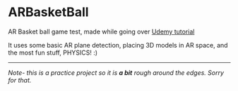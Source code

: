# ARBasketBall
AR Basket ball game test, made while going over [Udemy tutorial](https://www.udemy.com/ios-augmented-reality-the-complete-course-on-arkit/learn/v4/overview)

It uses some basic AR plane detection, placing 3D models in AR space, and the most fun stuff, PHYSICS! :)

---
*Note- this is a practice project so it is **a bit** rough around the edges. Sorry for that.*
